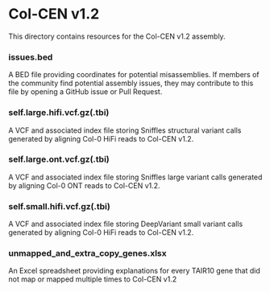 # Col-CEN v1.2

This directory contains resources for the Col-CEN v1.2 assembly.

### issues.bed

A BED file providing coordinates for potential misassemblies. If members of the community find potential assembly issues, they may contribute to this file by opening a GitHub issue or Pull Request.

### self.large.hifi.vcf.gz(.tbi)

A VCF and associated index file storing Sniffles structural variant calls generated by aligning Col-0 HiFi reads to Col-CEN v1.2.

### self.large.ont.vcf.gz(.tbi)

A VCF and associated index file storing Sniffles large variant calls generated by aligning Col-0 ONT reads to Col-CEN v1.2.

### self.small.hifi.vcf.gz(.tbi)

A VCF and associated index file storing DeepVariant small variant calls generated by aligning Col-0 HiFi reads to Col-CEN v1.2.

### unmapped_and_extra_copy_genes.xlsx

An Excel spreadsheet providing explanations for every TAIR10 gene that did not map or mapped multiple times to Col-CEN v1.2
